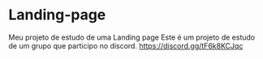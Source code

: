 # Landing-page
Meu projeto de estudo de uma Landing page
Este é um projeto de estudo de um grupo que participo no discord. https://discord.gg/tF6k8KCJqc
